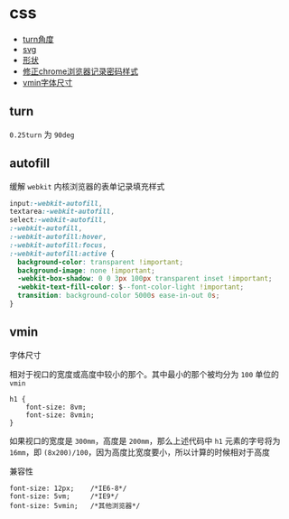 # css

- [turn角度](#turn)
- [svg](#svg)
- [形状](shape)
- [修正chrome浏览器记录密码样式](#autofill)
- [vmin字体尺寸](#vmin)

## turn

`0.25turn` 为 `90deg`

## autofill

缓解 `webkit` 内核浏览器的表单记录填充样式
```css
input:-webkit-autofill,
textarea:-webkit-autofill,
select:-webkit-autofill,
:-webkit-autofill,
:-webkit-autofill:hover,
:-webkit-autofill:focus,
:-webkit-autofill:active {
  background-color: transparent !important;
  background-image: none !important;
  -webkit-box-shadow: 0 0 3px 100px transparent inset !important;
  -webkit-text-fill-color: $--font-color-light !important;
  transition: background-color 5000s ease-in-out 0s;
}
```

## vmin

字体尺寸

相对于视口的宽度或高度中较小的那个。其中最小的那个被均分为 `100` 单位的 `vmin`

```
h1 {
	font-size: 8vm;
	font-size: 8vmin;
}
```

如果视口的宽度是 `300mm`，高度是 `200mm`，那么上述代码中 `h1` 元素的字号将为 `16mm`，即 `(8x200)/100`，因为高度比宽度要小，所以计算的时候相对于高度

兼容性
```
font-size: 12px;	/*IE6-8*/
font-size: 5vm;		/*IE9*/
font-size: 5vmin;	/*其他浏览器*/
```

